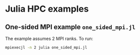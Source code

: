 # Julia HPC examples

## One-sided MPI example `one_sided_mpi.jl`

The example assumes 2 MPI ranks. To run:
```bash
mpiexecjl -n 2 julia one_sided_mpi.jl
```
